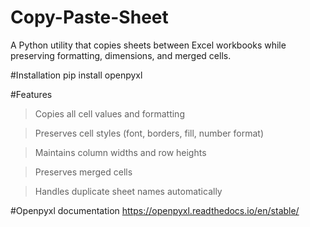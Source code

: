 # Copy-Paste-Sheet
A Python utility that copies sheets between Excel workbooks while preserving formatting, dimensions, and merged cells.

#Installation
pip install openpyxl

#Features
> Copies all cell values and formatting

> Preserves cell styles (font, borders, fill, number format)

> Maintains column widths and row heights

> Preserves merged cells

> Handles duplicate sheet names automatically

#Openpyxl documentation
https://openpyxl.readthedocs.io/en/stable/
